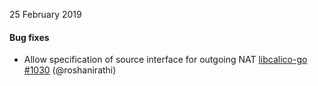 25 February 2019

#### Bug fixes

 - Allow specification of source interface for outgoing NAT [libcalico-go #1030](https://github.com/projectcalico/libcalico-go/pull/1030) (@roshanirathi)
